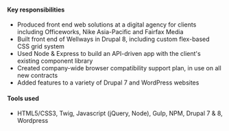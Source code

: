 #### Key responsibilities

- Produced front end web solutions at a digital agency for clients including Officeworks, Nike Asia-Pacific and Fairfax Media
- Built front end of Wellways in Drupal 8, including custom flex-based CSS grid system
- Used Node & Express to build an API-driven app with the client's existing component library
- Created company-wide browser compatibility support plan, in use on all new contracts
- Added features to a variety of Drupal 7 and WordPress websites

#### Tools used

- HTML5/CSS3, Twig, Javascript (jQuery, Node), Gulp, NPM, Drupal 7 & 8, Wordpress